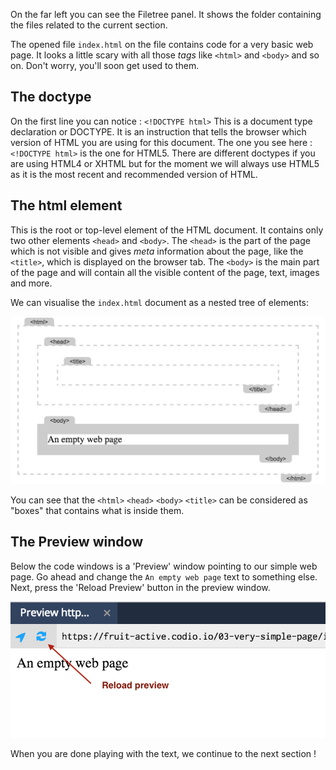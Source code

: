 On the far left you can see the Filetree panel. It shows the folder containing the files related to the current section.

The opened file `index.html` on the file contains code for a very basic web page. It looks a little scary with all those *tags* like `<html>` and `<body>` and so on. Don't worry, you'll soon get used to them.

## The doctype
On the first line you can notice : `<!DOCTYPE html>`
This is a document type declaration or DOCTYPE. It is an instruction that tells the browser which version of HTML you are using for this document.
The one you see here : `<!DOCTYPE html>` is the one for HTML5.
There are different doctypes if you are using HTML4 or XHTML but for the moment we will always use HTML5 as it is the most recent and recommended version of HTML.

## The html element
This is the root or top-level element of the HTML document. It contains only two other elements `<head>` and `<body>`. The `<head>` is the part of the page which is not visible and gives *meta* information about the page, like the `<title>`, which is displayed on the browser tab. The `<body>` is the main part of the page and will contain all the visible content of the page, text, images and more.

We can visualise the `index.html` document as a nested tree of elements:

![](.guides/img/iframe1.png)

You can see that the `<html>` `<head>` `<body>` `<title>` can be considered as "boxes" that contains what is inside them. 

## The Preview window
Below the code windows is a 'Preview' window pointing to our simple web page. Go ahead and change the `An empty web page` text to something else. Next, press the 'Reload Preview' button in the preview window.

![](.guides/img/reload.png)

When you are done playing with the text, we continue to the next section !




